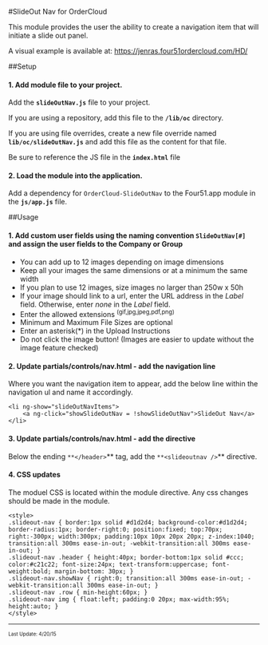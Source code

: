 #SlideOut Nav for OrderCloud 

This module provides the user the ability to create a navigation item that will initiate a slide out panel.

A visual example is available at: https://jenras.four51ordercloud.com/HD/

##Setup
#### 1. Add module file to your project.

Add the **`slideOutNav.js`** file to your project.

If you are using a repository, add this file to the **`/lib/oc`** directory.

If you are using file overrides, create a new file override named **`lib/oc/slideOutNav.js`** and add this file as the content for that file.

Be sure to reference the JS file in the **`index.html`** file

#### 2. Load the module into the application.

Add a dependency for `OrderCloud-SlideOutNav` to the Four51.app module in the **`js/app.js`** file.

##Usage
#### 1. Add custom user fields using the naming convention **`SlideOutNav[#]`** and assign the user fields to the Company or Group

* You can add up to 12 images depending on image dimensions
* Keep all your images the same dimensions or at a minimum the same width
* If you plan to use 12 images, size images no larger than 250w x 50h
* If your image should link to a url, enter the URL address in the _Label_ field. Otherwise, enter _none_ in the _Label_ field. 
* Enter the allowed extensions <sup>(gif,jpg,jpeg,pdf,png)</sup>
* Minimum and Maximum File Sizes are optional
* Enter an asterisk(*) in the Upload Instructions 
* Do not click the image button! (Images are easier to update without the image feature checked) 

#### 2. Update partials/controls/nav.html - add the navigation line 
Where you want the navigation item to appear, add the below line within the navigation ul and name it accordingly. 
```
<li ng-show="slideOutNavItems">
    <a ng-click="showSlideOutNav = !showSlideOutNav">SlideOut Nav</a>
</li>
```

#### 3. Update partials/controls/nav.html - add the directive
Below the ending `**</header>`** tag, add the `**<slideoutnav />`** directive. 

#### 4. CSS updates
The moduel CSS is located within the module directive. Any css changes should be made in the module. 

```
<style>
.slideout-nav { border:1px solid #d1d2d4; background-color:#d1d2d4; border-radius:1px; border-right:0; position:fixed; top:70px; right:-300px; width:300px; padding:10px 10px 20px 20px; z-index:1040; transition:all 300ms ease-in-out; -webkit-transition:all 300ms ease-in-out; }
.slideout-nav .header { height:40px; border-bottom:1px solid #ccc; color:#c21c22; font-size:24px; text-transform:uppercase; font-weight:bold; margin-bottom: 30px; }
.slideout-nav.showNav { right:0; transition:all 300ms ease-in-out; -webkit-transition:all 300ms ease-in-out; }
.slideout-nav .row { min-height:60px; }
.slideout-nav img { float:left; padding:0 20px; max-width:95%; height:auto; }
</style>
```
---
<sub><sup>Last Update: 4/20/15</sup></sub>
